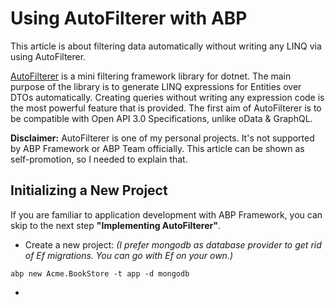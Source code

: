 # Using AutoFilterer with ABP

This article is about filtering data automatically without writing any LINQ via using AutoFilterer.

[AutoFilterer](https://github.com/enisn/AutoFilterer) is a mini filtering framework library for dotnet. The main purpose of the library is to generate LINQ expressions for Entities over DTOs automatically. Creating queries without writing any expression code is the most powerful feature that is provided. The first aim of AutoFilterer is to be compatible with Open API 3.0 Specifications, unlike oData & GraphQL.

**Disclaimer:** AutoFilterer is one of my personal projects. It's not supported by ABP Framework or ABP Team officially. This article can be shown as self-promotion, so I needed to explain that.


## Initializing a New Project
If you are familiar to application development with ABP Framework, you can skip to the next step **"Implementing AutoFilterer"**.

- Create a new project:
_(I prefer mongodb as database provider to get rid of Ef migrations. You can go with Ef on your own.)_
```shell
abp new Acme.BookStore -t app -d mongodb
```

- 